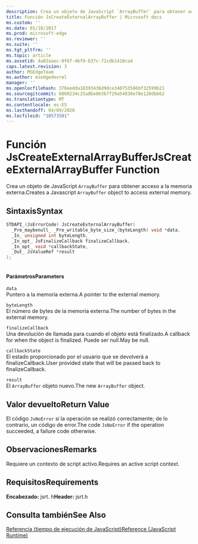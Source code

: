 ```yaml
---
description: Crea un objeto de JavaScript `ArrayBuffer` para obtener acceso a la memoria externa.
title: Función JsCreateExternalArrayBuffer | Microsoft docs
ms.custom: ''
ms.date: 01/18/2017
ms.prod: microsoft-edge
ms.reviewer: ''
ms.suite: ''
ms.tgt_pltfrm: ''
ms.topic: article
ms.assetid: 4a02aaec-0f67-4bf9-b37c-71cdb1410ca4
caps.latest.revision: 3
author: MSEdgeTeam
ms.author: msedgedevrel
manager: ''
ms.openlocfilehash: 376eedda18393436d9dce340753586bf32599b21
ms.sourcegitcommit: 6860234c25a8be863b7f29a54838e78e120dbb62
ms.translationtype: MT
ms.contentlocale: es-ES
ms.lasthandoff: 04/09/2020
ms.locfileid: "10573501"
---
```

# <span data-ttu-id="4f6dd-103">Función JsCreateExternalArrayBuffer</span><span class="sxs-lookup"><span data-stu-id="4f6dd-103">JsCreateExternalArrayBuffer Function</span></span>
<span data-ttu-id="4f6dd-104">Crea un objeto de JavaScript `ArrayBuffer` para obtener acceso a la memoria externa.</span><span class="sxs-lookup"><span data-stu-id="4f6dd-104">Creates a Javascript `ArrayBuffer` object to access external memory.</span></span>
  
## <span data-ttu-id="4f6dd-105">Sintaxis</span><span class="sxs-lookup"><span data-stu-id="4f6dd-105">Syntax</span></span>  
  
```cpp  
STDAPI_(JsErrorCode) JsCreateExternalArrayBuffer(  
  _Pre_maybenull_ _Pre_writable_byte_size_(byteLength) void *data,  
  _In_ unsigned int byteLength,  
  _In_opt_ JsFinalizeCallback finalizeCallback,  
  _In_opt_ void *callbackState,  
  _Out_ JsValueRef *result  
);  
  
```  
  
#### <span data-ttu-id="4f6dd-106">Parámetros</span><span class="sxs-lookup"><span data-stu-id="4f6dd-106">Parameters</span></span>  
 `data`  
 <span data-ttu-id="4f6dd-107">Puntero a la memoria externa.</span><span class="sxs-lookup"><span data-stu-id="4f6dd-107">A pointer to the external memory.</span></span>  
  
 `byteLength`  
 <span data-ttu-id="4f6dd-108">El número de bytes de la memoria externa.</span><span class="sxs-lookup"><span data-stu-id="4f6dd-108">The number of bytes in the external memory.</span></span>  
  
 `finalizeCallback`  
 <span data-ttu-id="4f6dd-109">Una devolución de llamada para cuando el objeto está finalizado.</span><span class="sxs-lookup"><span data-stu-id="4f6dd-109">A callback for when the object is finalized.</span></span> <span data-ttu-id="4f6dd-110">Puede ser null.</span><span class="sxs-lookup"><span data-stu-id="4f6dd-110">May be null.</span></span>  
  
 `callbackState`  
 <span data-ttu-id="4f6dd-111">El estado proporcionado por el usuario que se devolverá a finalizeCallback.</span><span class="sxs-lookup"><span data-stu-id="4f6dd-111">User provided state that will be passed back to finalizeCallback.</span></span>  
  
 `result`  
 <span data-ttu-id="4f6dd-112">El `ArrayBuffer` objeto nuevo.</span><span class="sxs-lookup"><span data-stu-id="4f6dd-112">The new `ArrayBuffer` object.</span></span>  
  
## <span data-ttu-id="4f6dd-113">Valor devuelto</span><span class="sxs-lookup"><span data-stu-id="4f6dd-113">Return Value</span></span>  
 <span data-ttu-id="4f6dd-114">El código `JsNoError` si la operación se realizó correctamente; de lo contrario, un código de error.</span><span class="sxs-lookup"><span data-stu-id="4f6dd-114">The code `JsNoError` if the operation succeeded, a failure code otherwise.</span></span>  
  
## <span data-ttu-id="4f6dd-115">Observaciones</span><span class="sxs-lookup"><span data-stu-id="4f6dd-115">Remarks</span></span>  
 <span data-ttu-id="4f6dd-116">Requiere un contexto de script activo.</span><span class="sxs-lookup"><span data-stu-id="4f6dd-116">Requires an active script context.</span></span>  
  
## <span data-ttu-id="4f6dd-117">Requisitos</span><span class="sxs-lookup"><span data-stu-id="4f6dd-117">Requirements</span></span>  
 <span data-ttu-id="4f6dd-118">**Encabezado:** jsrt. h</span><span class="sxs-lookup"><span data-stu-id="4f6dd-118">**Header:** jsrt.h</span></span>  
  
## <span data-ttu-id="4f6dd-119">Consulta también</span><span class="sxs-lookup"><span data-stu-id="4f6dd-119">See Also</span></span>  
 [<span data-ttu-id="4f6dd-120">Referencia (tiempo de ejecución de JavaScript)</span><span class="sxs-lookup"><span data-stu-id="4f6dd-120">Reference (JavaScript Runtime)</span></span>](../chakra-hosting/reference-javascript-runtime.md)